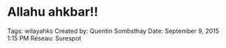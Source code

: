 # Allahu ahkbar!!

Tags: wilayahks
Created by: Quentin Sombsthay
Date: September 9, 2015 1:15 PM
Réseau: Surespot